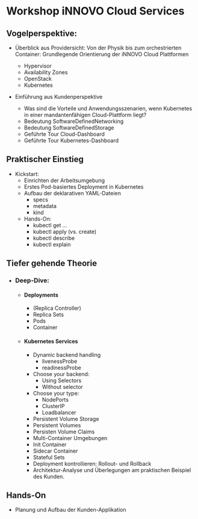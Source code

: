 

# Workshop iNNOVO Cloud Services

## Vogelperspektive: 

* Überblick aus Providersicht: Von der Physik bis zum orchestrierten Container: Grundlegende Orientierung der iNNOVO Cloud Plattformen
	* Hypervisor 
	* Availability Zones
	* OpenStack
	* Kubernetes

* Einführung aus Kundenperspektive
	* Was sind die Vorteile und Anwendungsszenarien, wenn Kubernetes in einer mandantenfähigen Cloud-Plattform liegt?
	* Bedeutung SoftwareDefinedNetworking
	* Bedeutung SoftwareDefinedStorage
	* Geführte Tour Cloud-Dashboard
	* Geführte Tour Kubernetes-Dashboard

## Praktischer Einstieg
* Kickstart: 
	* Einrichten der Arbeitsumgebung
	* Erstes Pod-basiertes Deployment in Kubernetes
  * Aufbau der deklarativen YAML-Dateien
    * specs
    * metadata
    * kind
  * Hands-On: 
    * kubectl get ...
    * kubectl apply (vs. create)
    * kubectl describe
    * kubectl explain

## Tiefer gehende Theorie

* ### Deep-Dive:
  * #### Deployments
	  * (Replica Controller)
	  * Replica Sets
    * Pods
    * Container
  * #### Kubernetes Services
    * Dynamic backend handling
      * livenessProbe
      * readinessProbe
    * Choose your backend:
      * Using Selectors
      * Without selector
    * Choose your type:
      * NodePorts
      * ClusterIP
      * Loadbalancer
	* Persistent Volume Storage
    * Persistent Volumes
    * Persisten Volume Claims
	* Multi-Container Umgebungen
    * Init Container
    * Sidecar Container
	* Stateful Sets
	* Deployment kontrollieren: Rollout- und Rollback
	* Architektur-Analyse und Überlegungen am praktischen Beispiel des Kunden.

## Hands-On
* Planung und Aufbau der Kunden-Applikation
	

